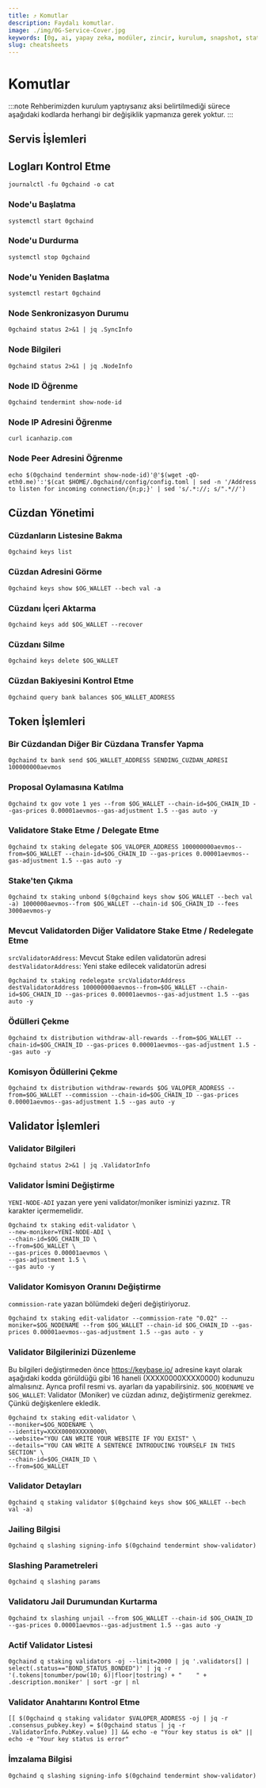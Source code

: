 ```yaml
---
title: ⤴️ Komutlar
description: Faydalı komutlar.
image: ./img/0G-Service-Cover.jpg
keywords: [0g, ai, yapay zeka, modüler, zincir, kurulum, snapshot, statesync, güncelleme]
slug: cheatsheets
---
```


# Komutlar
:::note
Rehberimizden kurulum yaptıysanız aksi belirtilmediği sürece aşağıdaki kodlarda herhangi bir değişiklik yapmanıza gerek yoktur.
:::

## Servis İşlemleri 

## Logları Kontrol Etme 
```
journalctl -fu 0gchaind -o cat
```

### Node'u Başlatma
```
systemctl start 0gchaind
```

### Node'u Durdurma
```
systemctl stop 0gchaind
```

### Node'u Yeniden Başlatma
```
systemctl restart 0gchaind
```

### Node Senkronizasyon Durumu
```
0gchaind status 2>&1 | jq .SyncInfo
```

### Node Bilgileri
```
0gchaind status 2>&1 | jq .NodeInfo
```

### Node ID Öğrenme
```
0gchaind tendermint show-node-id
```

### Node IP Adresini Öğrenme
```
curl icanhazip.com
```

### Node Peer Adresini Öğrenme
```
echo $(0gchaind tendermint show-node-id)'@'$(wget -qO- eth0.me)':'$(cat $HOME/.0gchaind/config/config.toml | sed -n '/Address to listen for incoming connection/{n;p;}' | sed 's/.*://; s/".*//')
```

## Cüzdan Yönetimi

### Cüzdanların Listesine Bakma
```
0gchaind keys list
```

### Cüzdan Adresini Görme
```
0gchaind keys show $OG_WALLET --bech val -a
```

### Cüzdanı İçeri Aktarma
```
0gchaind keys add $OG_WALLET --recover
```

### Cüzdanı Silme
```
0gchaind keys delete $OG_WALLET
```

### Cüzdan Bakiyesini Kontrol Etme
```
0gchaind query bank balances $OG_WALLET_ADDRESS
```

## Token İşlemleri

### Bir Cüzdandan Diğer Bir Cüzdana Transfer Yapma
```
0gchaind tx bank send $OG_WALLET_ADDRESS SENDING_CUZDAN_ADRESI 100000000aevmos
```

### Proposal Oylamasına Katılma
```
0gchaind tx gov vote 1 yes --from $OG_WALLET --chain-id=$OG_CHAIN_ID --gas-prices 0.00001aevmos--gas-adjustment 1.5 --gas auto -y
```

### Validatore Stake Etme / Delegate Etme
```
0gchaind tx staking delegate $OG_VALOPER_ADDRESS 100000000aevmos--from=$OG_WALLET --chain-id=$OG_CHAIN_ID --gas-prices 0.00001aevmos--gas-adjustment 1.5 --gas auto -y
```

### Stake'ten Çıkma
```
0gchaind tx staking unbond $(0gchaind keys show $OG_WALLET --bech val -a) 1000000aevmos--from $OG_WALLET --chain-id $OG_CHAIN_ID --fees 3000aevmos-y
```

### Mevcut Validatorden Diğer Validatore Stake Etme / Redelegate Etme
`srcValidatorAddress`: Mevcut Stake edilen validatorün adresi
`destValidatorAddress`: Yeni stake edilecek validatorün adresi
```
0gchaind tx staking redelegate srcValidatorAddress destValidatorAddress 100000000aevmos--from=$OG_WALLET --chain-id=$OG_CHAIN_ID --gas-prices 0.00001aevmos--gas-adjustment 1.5 --gas auto -y
```

### Ödülleri Çekme
```
0gchaind tx distribution withdraw-all-rewards --from=$OG_WALLET --chain-id=$OG_CHAIN_ID --gas-prices 0.00001aevmos--gas-adjustment 1.5 --gas auto -y
```

### Komisyon Ödüllerini Çekme
```
0gchaind tx distribution withdraw-rewards $OG_VALOPER_ADDRESS --from=$OG_WALLET --commission --chain-id=$OG_CHAIN_ID --gas-prices 0.00001aevmos--gas-adjustment 1.5 --gas auto -y
```

## Validator İşlemleri

### Validator Bilgileri
```
0gchaind status 2>&1 | jq .ValidatorInfo
```

### Validator İsmini Değiştirme
`YENI-NODE-ADI` yazan yere yeni validator/moniker isminizi yazınız. TR karakter içermemelidir.
```
0gchaind tx staking edit-validator \
--new-moniker=YENI-NODE-ADI \
--chain-id=$OG_CHAIN_ID \
--from=$OG_WALLET \
--gas-prices 0.00001aevmos \
--gas-adjustment 1.5 \
--gas auto -y
```

### Validator Komisyon Oranını Değiştirme
`commission-rate` yazan bölümdeki değeri değiştiriyoruz.
```
0gchaind tx staking edit-validator --commission-rate "0.02" --moniker=$OG_NODENAME --from $OG_WALLET --chain-id $OG_CHAIN_ID --gas-prices 0.00001aevmos--gas-adjustment 1.5 --gas auto - y
```

### Validator Bilgilerinizi Düzenleme
Bu bilgileri değiştirmeden önce https://keybase.io/ adresine kayıt olarak aşağıdaki kodda görüldüğü gibi 16 haneli (XXXX0000XXXX0000) kodunuzu almalısınız. Ayrıca profil resmi vs. ayarları da yapabilirsiniz. 
`$OG_NODENAME` ve `$OG_WALLET`: Validator (Moniker) ve cüzdan adınız, değiştirmeniz gerekmez. Çünkü değişkenlere ekledik.
```
0gchaind tx staking edit-validator \
--moniker=$OG_NODENAME \
--identity=XXXX0000XXXX0000\
--website="YOU CAN WRITE YOUR WEBSITE IF YOU EXIST" \
--details="YOU CAN WRITE A SENTENCE INTRODUCING YOURSELF IN THIS SECTION" \
--chain-id=$OG_CHAIN_ID \
--from=$OG_WALLET
```

### Validator Detayları
```
0gchaind q staking validator $(0gchaind keys show $OG_WALLET --bech val -a)
```

### Jailing Bilgisi
```
0gchaind q slashing signing-info $(0gchaind tendermint show-validator)
```

### Slashing Parametreleri
```
0gchaind q slashing params
```

### Validatoru Jail Durumundan Kurtarma 
```
0gchaind tx slashing unjail --from $OG_WALLET --chain-id $OG_CHAIN_ID --gas-prices 0.00001aevmos--gas-adjustment 1.5 --gas auto -y
```

### Actif Validator Listesi
```
0gchaind q staking validators -oj --limit=2000 | jq '.validators[] | select(.status=="BOND_STATUS_BONDED")' | jq -r '(.tokens|tonumber/pow(10; 6)|floor|tostring) + " 	 " + .description.moniker' | sort -gr | nl
```

### Validator Anahtarını Kontrol Etme
```
[[ $(0gchaind q staking validator $VALOPER_ADDRESS -oj | jq -r .consensus_pubkey.key) = $(0gchaind status | jq -r .ValidatorInfo.PubKey.value) ]] && echo -e "Your key status is ok" || echo -e "Your key status is error"
```

### İmzalama Bilgisi
```
0gchaind q slashing signing-info $(0gchaind tendermint show-validator)
```